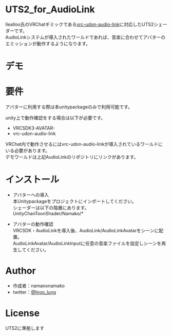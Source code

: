 # UTS2_for_AudioLink
 llealloo氏のVRChatギミックである[vrc-udon-audio-link](https://github.com/llealloo/vrc-udon-audio-link/commits?author=llealloo)に対応したUTS2シェーダーです。  
 AudioLinkシステムが導入されたワールドであれば、音楽に合わせてアバターのエミッションが動作するようになります。  
 
# デモ
 

# 要件
 アバターに利用する際は本unitypackageのみで利用可能です。  
 
 unity上で動作確認をする場合は以下が必要です。
* VRCSDK3-AVATAR- 
* vrc-udon-audio-link  
 
 VRChat内で動作させるにはvrc-udon-audio-linkが導入されているワールドにいる必要があります。  
 デモワールドは上記AudioLinkのリポジトリにリンクがあります。  
 
# インストール
* アバターへの導入  
 本Unitypackageをプロジェクトにインポートしてください。  
 シェーダーは以下の階層にあります。  
 UnityChanToonShader/Namako/*  
 
* アバターの動作確認  
 VRCSDK・AudioLinkを導入後、AudioLink/AudioLinkAvatarをシーンに配置。  
 AudioLinkAvatar/AudioLinkInputに任意の音楽ファイルを設定しシーンを再生してください。  

# Author
  
* 作成者：namanonamako  
* twitter：[@Iiron_lung](https://twitter.com/Iiron_Lung)  
 
# License
 UTS2に準拠します  

